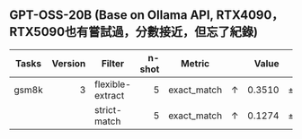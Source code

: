 ## GPT-OSS-20B (Base on Ollama API, RTX4090，RTX5090也有嘗試過，分數接近，但忘了紀錄)

|Tasks|Version|     Filter     |n-shot|  Metric   |   |Value |   |Stderr|
|-----|------:|----------------|-----:|-----------|---|-----:|---|-----:|
|gsm8k|      3|flexible-extract|     5|exact_match|↑  |0.3510|±  |0.0131|
|     |       |strict-match    |     5|exact_match|↑  |0.1274|±  |0.0092|